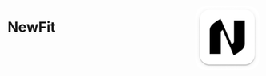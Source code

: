 <img
    align="right"
    width="128"
    height="128"
    style="border-radius: 20px;"
    src="https://raw.githubusercontent.com/NewFit/.github/master/profile/img/newfit.png"
    alt="newfit logo"
/>

# NewFit
